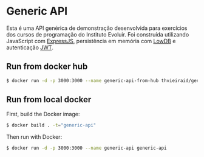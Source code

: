 # Generic API

Esta é uma API genérica de demonstração desenvolvida para exercícios dos cursos de programação do Instituto Evoluir. Foi construída utilizando JavaScript com [ExpressJS](https://expressjs.com/), persistência em memória com [LowDB](https://github.com/typicode/lowdb) e autenticação [JWT](https://jwt.io).

## Run from docker hub

```sh
$ docker run -d -p 3000:3000 --name generic-api-from-hub thvieiraid/generic-api:latest
```

## Run from local docker

First, build the Docker image: 

```sh
$ docker build . -t="generic-api"
```

Then run with Docker: 

```sh
$ docker run -d -p 3000:3000 --name generic-api generic-api
```
